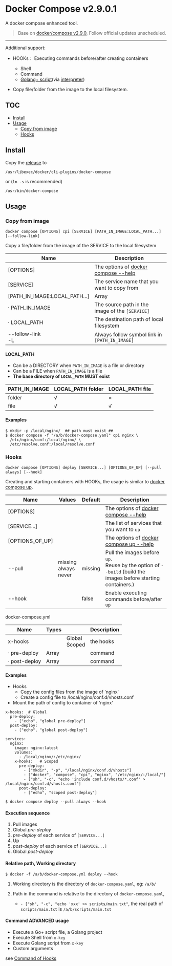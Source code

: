 # Docker Compose v2.9.0.1

A docker compose enhanced tool. 

> Base on [docker/compose v2.9.0](https://github.com/docker/compose), Follow official updates unscheduled.

---

Additional support: 

- HOOKs： Executing commands before/after creating containers
  - Shell 
  - Command
  - [Golang+ script](https://github.com/goplus/gop
  )(via [interpreter](https://github.com/goplus/igop)) 

- Copy file/folder from the image to the local filesystem.


## TOC

- [Install](#Install)
- [Usage](#Usage)
  - [Copy from image](#Copy-from-image)
  - [Hooks](#Hooks)

## Install

Copy the [release](https://github.com/fly-studio/docker-compose/releases) to 
```
/usr/libexec/docker/cli-plugins/docker-compose 
```

or (`ln -s` is recommended)

```
/usr/bin/docker-compose
```

## Usage

### Copy from image

```
docker compose [OPTIONS] cpi [SERVICE] [PATH_IN_IMAGE:LOCAL_PATH...] [--follow-link]
```

Copy a file/folder from the image of the SERVICE to the local filesystem

| Name                          | Description                                                               |
|-------------------------------|---------------------------------------------------------------------------|
| [OPTIONS]                     | The options of [docker compose --help](docs/reference/compose.md#Options) |
| [SERVICE]                     | The service name that you want to copy from                               |
| [PATH_IN_IMAGE:LOCAL_PATH...] | Array                                                                     |
| · PATH_IN_IMAGE               | The source path in the image of the `[SERVICE]`                           |
| · LOCAL_PATH                  | The destination path of local filesystem                                  |
| --follow-link <br/>-L         | Always follow symbol link in `[PATH_IN_IMAGE]`                            |  


#### LOCAL_PATH 

- Can be a DIRECTORY when `PATH_IN_IMAGE` is a file or directory
- Can be a FILE when `PATH_IN_IMAGE` is a file
- **The base directory of `LOCAL_PATH` MUST exist** 

| PATH_IN_IMAGE | LOCAL_PATH folder | LOCAL_PATH file |
|---------------|-------------------|-----------------|
| folder        | √                 | ×               |
| file          | √                 | √               |

#### Examples

```
$ mkdir -p /local/nginx/  ## path must exist ##
$ docker compose -f "/a/b/docker-compose.yaml" cpi nginx \
  /etc/nginx/conf:/local/nginx/ \ 
  /etc/resolve.conf:/local/resolve.conf
```

### Hooks

```
docker compose [OPTIONS] deploy [SERVICE...] [OPTIONS_OF_UP] [--pull always] [--hook]
```

Creating and starting containers with HOOKs, the usage is similar to [docker compose up](docs/reference/compose_up.md).

| Name            | Values                       | Default | Description                                                                                                        |
|-----------------|------------------------------|---------|--------------------------------------------------------------------------------------------------------------------|
| [OPTIONS]       |                              |         | The options of [docker compose --help](docs/reference/compose.md#Options)                                          |
| [SERVICE...]    |                              |         | The list of services that you want to `up`                                                                         |
| [OPTIONS_OF_UP] |                              |         | The options of [docker compose up --help](docs/reference/compose_up.md#Options)                                    |
| --pull          | missing<br/>always<br/>never | missing | Pull the images before `up`. <br/> Reuse by the option of `--build` (build the images before starting containers.) |
| --hook          |                              | false   | Enable executing commands before/after `up`                                                                        | 

docker-compose.yml

| Name          | Types |                   | Description |
|---------------|-------|-------------------|-------------|
| x-hooks       |       | Global<br/>Scoped | the hooks   |
| · pre-deploy  | Array |                   | command     |
| · post-deploy | Array |                   | command     |

#### Examples

- Hooks
  - Copy the config files from the image of 'nginx'
  - Create a config file to /local/nginx/conf.d/vhosts.conf
- Mount the path of config to container of 'nginx'

```
x-hooks:  # Global
  pre-deploy:
    - ["echo", "global pre-deploy"]  
  post-deploy:
    - ["echo", "global post-deploy"]
    
services:
  nginx:
    image: nginx:latest
    volumes:
      - /local/nginx/:/etc/nginx/
    x-hooks:   # Scoped
      pre-deploy:
        - ["mkdir", "-p", "/local/nginx/conf.d/vhosts"]
        - ["docker", "compose", "cpi", "nginx", "/etc/nginx/:/local/"]
        - ["sh", "-c", "echo 'include conf.d/vhosts/*.conf' > /local/nginx/conf.d/vhosts.conf"]  
      post-deploy:
        - ["echo", "scoped post-deploy"]
```

```
$ docker compose deploy --pull always --hook
```

#### Execution sequence

1. Pull images
2. Global _pre-deploy_ 
3. _pre-deploy_ of each service of `[SERVICE...]`
4. Up
5. _post-deploy_ of each service of `[SERVICE...]`
6. Global _post-deploy_

#### Relative path, Working directory

```
$ docker -f /a/b/docker-compose.yml deploy --hook
```

1. Working directory is the directory of `docker-compose.yaml`, eg: `/a/b/`

2. Path in the command is relative to the directory of `docker-compose.yaml`,
   - `- ["sh", "-c", "echo 'xxx' >> scripts/main.txt"`, the real path of `scripts/main.txt` is `/a/b/scripts/main.txt`


#### Command ADVANCED usage

 - Execute a Go+ script file, a Golang project
 - Execute Shell from `x-key`
 - Execute Golang script from `x-key`
 - Custom arguments

  see [Command of Hooks](docs/hooks-command.md)